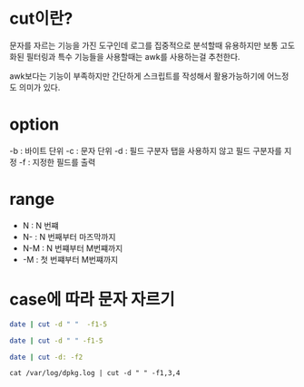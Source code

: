 # cut이란?

문자를 자르는 기능을 가진 도구인데 로그를 집중적으로 분석할때 유용하지만 보통 고도화된 필터링과 특수 기능들을 사용할때는 awk를 사용하는걸 추천한다.

awk보다는 기능이 부족하지만 간단하게 스크립트를 작성해서 활용가능하기에 어느정도 의미가 있다.


# option

-b : 바이트 단위
-c : 문자 단위
-d : 필드 구분자 탭을 사용하지 않고 필드 구분자를 지정
-f : 지정한 필드를 출력


# range

* N : N 번쨰
* N- : N 번째부터 마즈막까지
* N-M : N 번쨰부터 M번쨰까지
* -M : 첫 번쨰부터 M번쨰까지

# case에 따라 문자 자르기

``` bash
date | cut -d " "  -f1-5
```

``` bash
date | cut -d " " -f1-5
```

``` bash
date | cut -d: -f2
```

```
cat /var/log/dpkg.log | cut -d " " -f1,3,4
```
